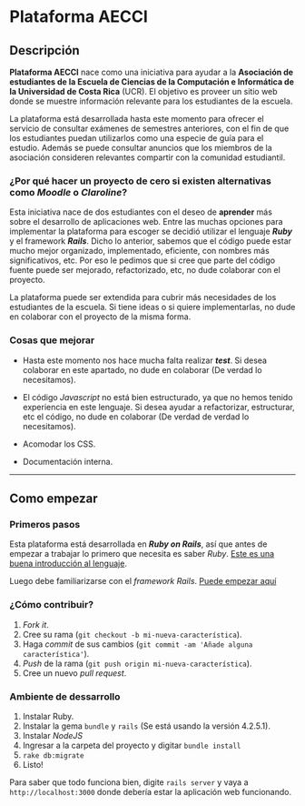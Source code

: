 # Plataforma AECCI

## Descripción
**Plataforma AECCI** nace como una iniciativa para ayudar a la **Asociación de estudiantes de la Escuela de Ciencias de la Computación e Informática de la Universidad de Costa Rica** (UCR). El objetivo es proveer un sitio web donde se muestre información relevante para los estudiantes de la escuela.

La plataforma está desarrollada hasta este momento para ofrecer el servicio de consultar exámenes de semestres anteriores, con el fin de que los estudiantes puedan utilizarlos como una especie de guía para el estudio. Además se puede consultar anuncios que los miembros de la asociación consideren relevantes compartir con la comunidad estudiantil.


### ¿Por qué hacer un proyecto de cero si existen alternativas como *Moodle* o *Claroline*?
Esta iniciativa nace de dos estudiantes con el deseo de **aprender** más sobre el desarrollo de aplicaciones web. Entre las muchas opciones para implementar la plataforma para escoger se decidió utilizar el lenguaje ***Ruby*** y el framework ***Rails***. Dicho lo anterior, sabemos que el código puede estar mucho mejor organizado, implementado, eficiente, con nombres más significativos, etc. Por eso le pedimos que si cree que parte del código fuente puede ser mejorado, refactorizado, etc, no dude colaborar con el proyecto.

La plataforma puede ser extendida para cubrir más necesidades de los estudiantes de la escuela. Si tiene ideas o si quiere implementarlas, no dude en colaborar con el proyecto de la misma forma.

### Cosas que mejorar
* Hasta este momento nos hace mucha falta realizar ***test***. Si desea colaborar en este apartado, no dude en colaborar (De verdad lo necesitamos).

* El código *Javascript* no está bien estructurado, ya que no hemos tenido experiencia en este lenguaje. Si desea ayudar a refactorizar, estructurar, etc el código, no dude en colaborar (De verdad de verdad lo necesitamos).
* Acomodar los CSS.
* Documentación interna.

- - -

## Como empezar

### Primeros pasos
Esta plataforma está desarrollada en ***Ruby on Rails***, así que antes de empezar a trabajar lo primero que necesita es saber *Ruby*. [Este es una buena introducción al lenguaje](http://rubykoans.com/).

Luego debe familiarizarse con el *framework Rails*. [Puede empezar aquí](https://www.railstutorial.org/book)

### ¿Cómo contribuir?
1. *Fork it*.
1. Cree su rama (`git checkout -b mi-nueva-característica`).
1. Haga *commit* de sus cambios (`git commit -am 'Añade alguna característica'`).
1. *Push* de la rama (`git push origin mi-nueva-característica`).
1. Cree un nuevo *pull request*.

### Ambiente de dessarrollo
1. Instalar Ruby.
1. Instalar la gema `bundle` y `rails` (Se está usando la versión 4.2.5.1).
1. Instalar *NodeJS*
1. Ingresar a la carpeta del proyecto y digitar `bundle install`
1. `rake db:migrate`
1. Listo!

Para saber que todo funciona bien, digite `rails server` y vaya a `http://localhost:3000` donde debería estar la aplicación web funcionando.
